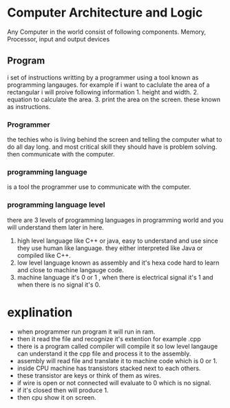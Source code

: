 # Computer Architecture and Logic
   Any Computer in the world consist of following components. Memory, Processor, input and output devices
## Program 
   i set of instructions writting by a programmer using a tool known as programming langauges.
   for example if i want to caclulate the area of a rectangular i will proive following information
     1. height and width.
     2. equation to calculate the area.
     3. print the area on the screen.
   these known as instructions.
     
### Programmer 
  the techies who is living behind the screen and telling the computer what to do all day long.
  and most critical skill they should have is problem solving.
  then communicate with the computer.

### programming language
  is a tool the programmer use to communicate with the computer.
  
### programming language level
  there are 3 levels of programming languages in programming world and you will understand them later in here.
   1. high level language
     like C++ or java, easy to understand and use since they use human like language.
     they either interpreted like Java or compiled like C++.
   2. low level language
    known as assembly and it's hexa code hard to learn and close to machine langauge code.
   3. machine language
      it's 0 or 1 , when there is electrical signal it's 1 and when there is no signal it's 0.
# explination
  * when programmer run program it will run in ram.
  * then it read the file and recognize it's extention for example .cpp
  * there is a program called compiler will compile it so low level langauge can understand it the cpp file and process it to the assembly.
  * assembly will read file and translate it to machine code which is 0 or 1.
  * inside CPU machine has transistors stacked next to each others.
  * these transistor are keys or think of them as wires.
  * if wire is open or not connected will evaluate to 0 which is no signal.
  * if it's closed then will produce 1.
  * then cpu show it on screen.

